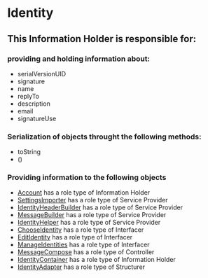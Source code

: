 # Identity
## This Information Holder is responsible for:
### providing and holding information about: 
* serialVersionUID
* signature
* name
* replyTo
* description
* email
* signatureUse
### Serialization of objects throught the following methods:
* toString
* ()
### Providing information to the following objects 
* [Account](../InformationHolders/Account.md) has a role type of Information Holder
* [SettingsImporter](../ServiceProviders/SettingsImporter.md) has a role type of Service Provider
* [IdentityHeaderBuilder](../ServiceProviders/IdentityHeaderBuilder.md) has a role type of Service Provider
* [MessageBuilder](../ServiceProviders/MessageBuilder.md) has a role type of Service Provider
* [IdentityHelper](../ServiceProviders/IdentityHelper.md) has a role type of Service Provider
* [ChooseIdentity](../Interfacers/ChooseIdentity.md) has a role type of Interfacer
* [EditIdentity](../Interfacers/EditIdentity.md) has a role type of Interfacer
* [ManageIdentities](../Interfacers/ManageIdentities.md) has a role type of Interfacer
* [MessageCompose](../Controllers/MessageCompose.md) has a role type of Controller
* [IdentityContainer](../InformationHolders/IdentityContainer.md) has a role type of Information Holder
* [IdentityAdapter](../Structurers/IdentityAdapter.md) has a role type of Structurer
